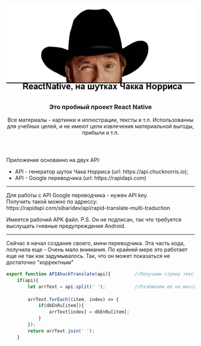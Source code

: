 <header>
<img src="https://github.com/ilias222/test-readi/blob/main/chak-banner.png?raw=true" alt="Что то пошло не так. Это баннер!" align="center">

<div>
<h3 align="center">Это пробный проект React Native</h3>
<p align="center">Все материалы - картинки и иллюстрации, тексты и т.п. 
<span>Использованны для учебных целей, и не имеют цели извлечения материальной выгоды, прибыли и т.п.</span>
</p>
<div>
</header>

<section align="left">
<div>
<p>
Приложение основанно на двух API:
<ul>
<li>
API - генератор шуток Чака Норриса (url: https://api.chucknorris.io);
</li>
<li>
API - Google переводчика (url: https://rapidapi.com)
</li>
</ul>
</p>
</div>


<hr>
<p>
Для работы с API Google переводчика - нужен API key.
<br>
Получить такой можно по адрессу: https://rapidapi.com/sibaridev/api/rapid-translate-multi-traduction
</p>
<p>
Имеется рабочий APK файл.
P.S. Он не подписан, так что требуется выслущать гневные предупреждения Android.
</p>
<hr>
</section>


<section>
<div>
<p>
Cейчас я начал создание своего, мини переводчика. Эта часть кода, получила еще - Очень мало внимания.
По крайней мере это работает еще не так как задумывалось. Так, что он может показаться не достаточно "корректным"
</p>
<div>
<p>

```javascript
export function APIAhuckTranslate(api){         //Получаем строку текста
    if(api){
        let arrText = api.split(' ');           //Разбиваем ее на массив и ищем в таблице переводов

        arrText.forEach((item, index) => {
            if(dbEnRu[item]){
                arrText[index] = dbEnRu[item];
            }
        });
        return arrText.join(' ');
    }
```

</p>
<div>
</div>
</section>
